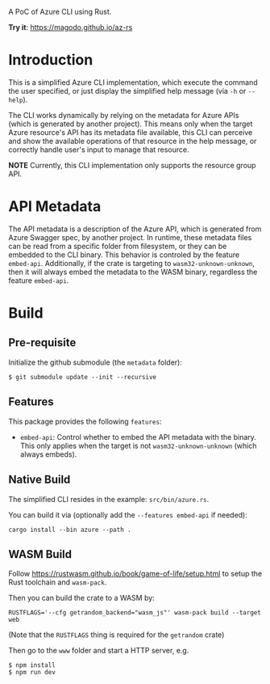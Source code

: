 A PoC of Azure CLI using Rust. 

**Try it**: https://magodo.github.io/az-rs

# Introduction

This is a simplified Azure CLI implementation, which execute the command the user specified, or just display the simplified help message (via `-h` or `--help`).

The CLI works dynamically by relying on the metadata for Azure APIs (which is generated by another project). This means only when the target Azure resource's API has its metadata file available, this CLI can perceive and show the available operations of that resource in the help message, or correctly handle user's input to manage that resource.

**NOTE** Currently, this CLI implementation only supports the resource group API.

# API Metadata

The API metadata is a description of the Azure API, which is generated from Azure Swagger spec, by another project. In runtime, these metadata files can be read from a specific folder from filesystem, or they can be embedded to the CLI binary. This behavior is controled by the feature `embed-api`. Additionally, if the crate is targeting to `wasm32-unknown-unknown`, then it will always embed the metadata to the WASM binary, regardless the feature `embed-api`.

# Build

## Pre-requisite

Initialize the github submodule (the `metadata` folder):

```
$ git submodule update --init --recursive
```

## Features

This package provides the following `features`:

- `embed-api`: Control whether to embed the API metadata with the binary. This only applies when the target is not `wasm32-unknown-unknown` (which always embeds).

## Native Build

The simplified CLI resides in the example: `src/bin/azure.rs`.

You can build it via (optionally add the `--features embed-api` if needed):

```
cargo install --bin azure --path .
```

## WASM Build

Follow https://rustwasm.github.io/book/game-of-life/setup.html to setup the Rust toolchain and `wasm-pack`.

Then you can build the crate to a WASM by:

```
RUSTFLAGS='--cfg getrandom_backend="wasm_js"' wasm-pack build --target web
```

(Note that the `RUSTFLAGS` thing is required for the `getrandom` crate)

Then go to the `www` folder and start a HTTP server, e.g.

```
$ npm install
$ npm run dev
```
